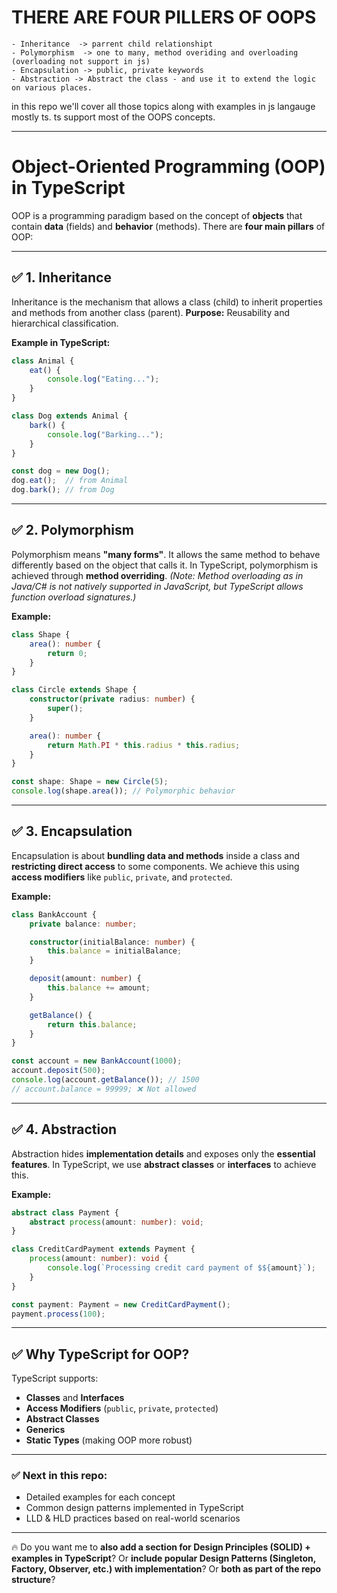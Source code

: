 # THERE ARE FOUR PILLERS OF OOPS
    - Inheritance  -> parrent child relationshipt
    - Polymorphism  -> one to many, method overiding and overloading (overloading not support in js)
    - Encapsulation -> public, private keywords
    - Abstraction -> Abstract the class - and use it to extend the logic on various places.

in this repo we'll cover all those topics along with examples in js langauge mostly ts.
ts support most of the OOPS concepts.


---

# **Object-Oriented Programming (OOP) in TypeScript**

OOP is a programming paradigm based on the concept of **objects** that contain **data** (fields) and **behavior** (methods). There are **four main pillars** of OOP:

---

## ✅ **1. Inheritance**

Inheritance is the mechanism that allows a class (child) to inherit properties and methods from another class (parent).
**Purpose:** Reusability and hierarchical classification.

**Example in TypeScript:**

```typescript
class Animal {
    eat() {
        console.log("Eating...");
    }
}

class Dog extends Animal {
    bark() {
        console.log("Barking...");
    }
}

const dog = new Dog();
dog.eat();  // from Animal
dog.bark(); // from Dog
```

---

## ✅ **2. Polymorphism**

Polymorphism means **"many forms"**. It allows the same method to behave differently based on the object that calls it.
In TypeScript, polymorphism is achieved through **method overriding**.
*(Note: Method overloading as in Java/C# is not natively supported in JavaScript, but TypeScript allows function overload signatures.)*

**Example:**

```typescript
class Shape {
    area(): number {
        return 0;
    }
}

class Circle extends Shape {
    constructor(private radius: number) {
        super();
    }

    area(): number {
        return Math.PI * this.radius * this.radius;
    }
}

const shape: Shape = new Circle(5);
console.log(shape.area()); // Polymorphic behavior
```

---

## ✅ **3. Encapsulation**

Encapsulation is about **bundling data and methods** inside a class and **restricting direct access** to some components.
We achieve this using **access modifiers** like `public`, `private`, and `protected`.

**Example:**

```typescript
class BankAccount {
    private balance: number;

    constructor(initialBalance: number) {
        this.balance = initialBalance;
    }

    deposit(amount: number) {
        this.balance += amount;
    }

    getBalance() {
        return this.balance;
    }
}

const account = new BankAccount(1000);
account.deposit(500);
console.log(account.getBalance()); // 1500
// account.balance = 99999; ❌ Not allowed
```

---

## ✅ **4. Abstraction**

Abstraction hides **implementation details** and exposes only the **essential features**.
In TypeScript, we use **abstract classes** or **interfaces** to achieve this.

**Example:**

```typescript
abstract class Payment {
    abstract process(amount: number): void;
}

class CreditCardPayment extends Payment {
    process(amount: number): void {
        console.log(`Processing credit card payment of $${amount}`);
    }
}

const payment: Payment = new CreditCardPayment();
payment.process(100);
```

---

## ✅ **Why TypeScript for OOP?**

TypeScript supports:

* **Classes** and **Interfaces**
* **Access Modifiers** (`public`, `private`, `protected`)
* **Abstract Classes**
* **Generics**
* **Static Types** (making OOP more robust)

---

### ✅ Next in this repo:

* Detailed examples for each concept
* Common design patterns implemented in TypeScript
* LLD & HLD practices based on real-world scenarios

---

🔥 Do you want me to **also add a section for Design Principles (SOLID) + examples in TypeScript**?
Or **include popular Design Patterns (Singleton, Factory, Observer, etc.) with implementation**?
Or **both as part of the repo structure**?
